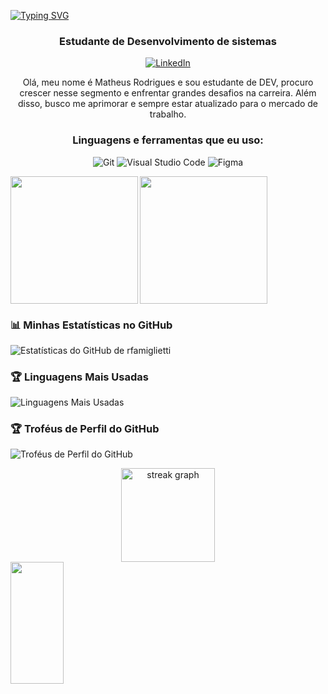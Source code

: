 [![Typing SVG](https://readme-typing-svg.herokuapp.com?font=Montserrat&weight=800&pause=1000&color=F9A939&center=true&vCenter=true&width=1000&lines=Olá,+meu+nome+é+Matheus+Rodrigues.😄+;+Bem+Vindo+ao+meu+perfil.😎)](https://git.io/typing-svg)

<h3 align="center">Estudante de Desenvolvimento de sistemas </h3>


<p align="center">
  <a href=[https://www.linkedin.com/in/matheus-barros-0199ba270/] target="_blank">
    <img src="https://img.shields.io/badge/-LinkedIn-0077B5?style=flat-square&logo=Linkedin&logoColor=white" alt="LinkedIn">
  </a>


<p align="center">
  Olá, meu nome é Matheus Rodrigues e sou estudante de DEV, procuro crescer nesse segmento e enfrentar grandes desafios na carreira. Além disso, busco me aprimorar e sempre estar atualizado para o mercado de trabalho.
</p>


<h3 align="center">Linguagens e ferramentas que eu uso:</h3>
<p align="center">
  <img src="https://img.shields.io/badge/-Git-F05032?style=flat-square&logo=Git&logoColor=white" alt="Git">
  <img src="https://img.shields.io/badge/-Visual%20Studio%20Code-007ACC?style=flat-square&logo=Visual%20Studio%20Code&logoColor=white" alt="Visual Studio Code">
  <img src="https://img.shields.io/badge/-Figma-F24E1E?logo=figma&logoColor=white&style=flat-square" alt="Figma">
</p>

<div>
       <img align="center" height="204em" widht="108em" margin-left="350px" src="https://i.pinimg.com/originals/4d/64/08/4d6408285378256a5080815dad34d608.gif">
       <img align="left" height="204em" width="auto" src="https://i.pinimg.com/originals/c1/ca/b3/c1cab3f5e68f76f90f6b5d1f48254234.gif">
  </div>

### 📊 Minhas Estatísticas no GitHub

![Estatísticas do GitHub de rfamiglietti](https://github-readme-stats.vercel.app/api?username=Matheus-Rodd&show_icons=true&theme=radical)

### 🏆 Linguagens Mais Usadas

![Linguagens Mais Usadas](https://github-readme-stats.vercel.app/api/top-langs/?username=Matheus-Rodd&layout=compact&theme=radical)

### 🏆 Troféus de Perfil do GitHub

![Troféus de Perfil do GitHub](https://github-profile-trophy.vercel.app/?username=Matheus-Rodd&theme=onedark)

  <div align="center">
  <img src="https://streak-stats.demolab.com?user=Matheus-Rodd&locale=pt-br&mode=weekly&theme=dracula&hide_border=true&border_radius=5" height="150" alt="streak graph"  />
</div>


<img width="41%" height="195px" src="https://github-readme-stats.vercel.app/api/top-langs/?username=Matheus-Rodd&layout=compact&hide_border=true&title_color=00bfbf&text_color=00bfbf&bg_color=0d1117" />


